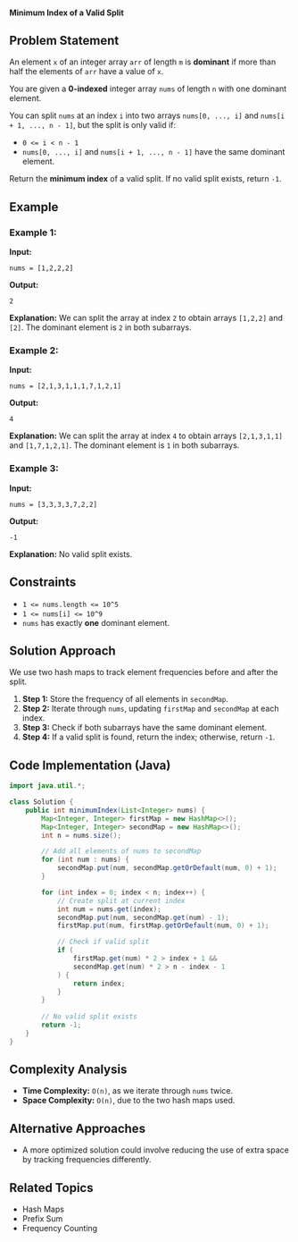 #### Minimum Index of a Valid Split

## Problem Statement
An element `x` of an integer array `arr` of length `m` is **dominant** if more than half the elements of `arr` have a value of `x`.

You are given a **0-indexed** integer array `nums` of length `n` with one dominant element.

You can split `nums` at an index `i` into two arrays `nums[0, ..., i]` and `nums[i + 1, ..., n - 1]`, but the split is only valid if:
- `0 <= i < n - 1`
- `nums[0, ..., i]` and `nums[i + 1, ..., n - 1]` have the same dominant element.

Return the **minimum index** of a valid split. If no valid split exists, return `-1`.

## Example
### Example 1:
**Input:**
```plaintext
nums = [1,2,2,2]
```
**Output:**
```plaintext
2
```
**Explanation:**
We can split the array at index `2` to obtain arrays `[1,2,2]` and `[2]`. The dominant element is `2` in both subarrays.

### Example 2:
**Input:**
```plaintext
nums = [2,1,3,1,1,1,7,1,2,1]
```
**Output:**
```plaintext
4
```
**Explanation:**
We can split the array at index `4` to obtain arrays `[2,1,3,1,1]` and `[1,7,1,2,1]`. The dominant element is `1` in both subarrays.

### Example 3:
**Input:**
```plaintext
nums = [3,3,3,3,7,2,2]
```
**Output:**
```plaintext
-1
```
**Explanation:**
No valid split exists.

## Constraints
- `1 <= nums.length <= 10^5`
- `1 <= nums[i] <= 10^9`
- `nums` has exactly **one** dominant element.

## Solution Approach
We use two hash maps to track element frequencies before and after the split.
1. **Step 1:** Store the frequency of all elements in `secondMap`.
2. **Step 2:** Iterate through `nums`, updating `firstMap` and `secondMap` at each index.
3. **Step 3:** Check if both subarrays have the same dominant element.
4. **Step 4:** If a valid split is found, return the index; otherwise, return `-1`.

## Code Implementation (Java)
```java
import java.util.*;

class Solution {
    public int minimumIndex(List<Integer> nums) {
        Map<Integer, Integer> firstMap = new HashMap<>();
        Map<Integer, Integer> secondMap = new HashMap<>();
        int n = nums.size();

        // Add all elements of nums to secondMap
        for (int num : nums) {
            secondMap.put(num, secondMap.getOrDefault(num, 0) + 1);
        }

        for (int index = 0; index < n; index++) {
            // Create split at current index
            int num = nums.get(index);
            secondMap.put(num, secondMap.get(num) - 1);
            firstMap.put(num, firstMap.getOrDefault(num, 0) + 1);

            // Check if valid split
            if (
                firstMap.get(num) * 2 > index + 1 &&
                secondMap.get(num) * 2 > n - index - 1
            ) {
                return index;
            }
        }
        
        // No valid split exists
        return -1;
    }
}
```

## Complexity Analysis
- **Time Complexity:** `O(n)`, as we iterate through `nums` twice.
- **Space Complexity:** `O(n)`, due to the two hash maps used.

## Alternative Approaches
- A more optimized solution could involve reducing the use of extra space by tracking frequencies differently.

## Related Topics
- Hash Maps
- Prefix Sum
- Frequency Counting

    
